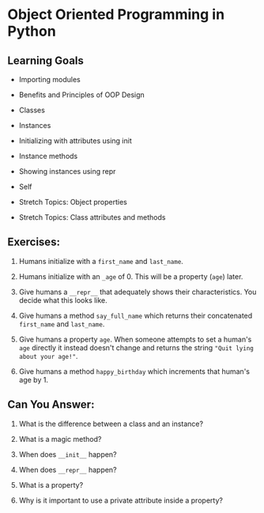 # Object Oriented Programming in Python

## Learning Goals

- Importing modules

- Benefits and Principles of OOP Design

- Classes

- Instances

- Initializing with attributes using init

- Instance methods

- Showing instances using repr

- Self

- Stretch Topics: Object properties

- Stretch Topics: Class attributes and methods

## Exercises:

1. Humans initialize with a `first_name` and `last_name`.

2. Humans initialize with an `_age` of 0. This will be a property (`age`) later.

3. Give humans a `__repr__` that adequately shows their characteristics. You decide what this looks like.

4. Give humans a method `say_full_name` which returns their concatenated `first_name` and `last_name`.

6. Give humans a property `age`. When someone attempts to set a human's `age` directly it instead doesn't change and returns the string `"Quit lying about your age!"`.

5. Give humans a method `happy_birthday` which increments that human's age by 1.

## Can You Answer:

1. What is the difference between a class and an instance?

2. What is a magic method?

3. When does `__init__` happen?

4. When does `__repr__` happen?

5. What is a property?

6. Why is it important to use a private attribute inside a property?